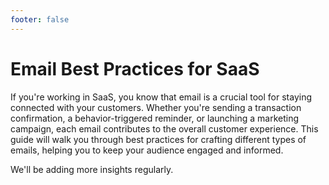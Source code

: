 ```yaml
---
footer: false
---
```


# Email Best Practices for SaaS

If you're working in SaaS, you know that email is a crucial tool for staying connected with your customers. Whether you're sending a transaction confirmation, a behavior-triggered reminder, or launching a marketing campaign, each email contributes to the overall customer experience. This guide will walk you through best practices for crafting different types of emails, helping you to keep your audience engaged and informed.

We'll be adding more insights regularly.
